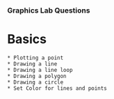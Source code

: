 ### Graphics Lab Questions ###

# Basics
	* Plotting a point
	* Drawing a line
	* Drawing a line loop
	* Drawing a polygon
	* Drawing a circle
	* Set Color for lines and points
